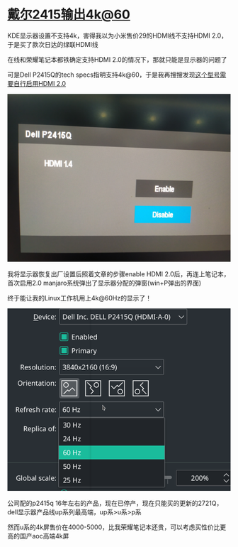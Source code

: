 # [戴尔2415输出4k@60](/2021/02/dell_p2415q_enable_hdmi2.md)

KDE显示器设置不支持4k，害得我以为小米售价29的HDMI线不支持HDMI 2.0，于是买了款次日达的绿联HDMI线

在线和荣耀笔记本都铁确定支持HDMI 2.0的情况下，那就只能是显示器的问题了

可是Dell P2415Q的tech specs指明支持4k@60，于是我再搜搜发现[这个型号需要自行启用HDMI 2.0](https://www.dell.com/support/kbdoc/en-us/000126493/setting-up-the-p2415q-p2715q-monitors-with-hdmi-2-0-that-support-4k-x-2k-60hz)

![](dell_p2415q_enable_hdmi2.jpeg)

我将显示器恢复出厂设置后照着文章的步骤enable HDMI 2.0后，再连上笔记本，首次启用2.0 manjaro系统弹出了显示器分配的弹窗(win+P弹出的界面)

终于能让我的Linux工作机用上4k@60Hz的显示了！

![](kde_settings_4k_60.png)

公司配的p2415q 16年左右的产品，现在已停产，现在只能买的更新的2721Q，dell显示器产品线up系列最高端，up系>u系>p系

然而u系的4k屏售价在4000-5000，比我荣耀笔记本还贵，可以考虑买性价比更高的国产aoc高端4k屏
